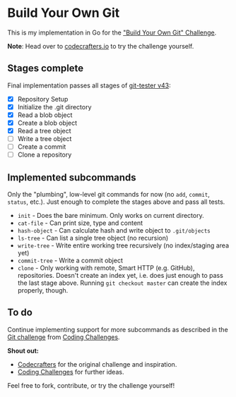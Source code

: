 # Build Your Own Git

This is my implementation in Go for the ["Build Your Own Git" Challenge](https://codecrafters.io/challenges/git).


**Note**: Head over to [codecrafters.io](https://codecrafters.io) to try the challenge yourself.

## Stages complete

Final implementation passes all stages of [git-tester v43](https://github.com/codecrafters-io/git-tester/tree/v43):

- [x] Repository Setup
- [x] Initialize the .git directory
- [x] Read a blob object
- [x] Create a blob object
- [x] Read a tree object
- [ ] Write a tree object
- [ ] Create a commit
- [ ] Clone a repository

## Implemented subcommands

Only the "plumbing", low-level git commands for now (no `add`, `commit`, `status`, etc.). Just enough to complete the stages above and pass all tests.

- `init` - Does the bare minimum. Only works on current directory.
- `cat-file` - Can print size, type and content
- `hash-object` - Can calculate hash and write object to `.git/objects`
- `ls-tree` - Can list a single tree object (no recursion)
- `write-tree` - Write entire working tree recursively (no index/staging area yet)
- `commit-tree` - Write a commit object
- `clone` - Only working with remote, Smart HTTP (e.g. GitHub), repositories. Doesn't create an index yet, i.e. does just enough to pass the last stage above. Running `git checkout master` can create the index properly, though.

## To do

Continue implementing support for more subcommands as described in the [Git challenge](https://codingchallenges.fyi/challenges/challenge-git/) from [Coding Challenges](https://codingchallenges.fyi/).

**Shout out:**

- [Codecrafters](https://codecrafters.io) for the original challenge and inspiration.
- [Coding Challenges](https://codingchallenges.fyi/challenges/challenge-git/) for further ideas.

Feel free to fork, contribute, or try the challenge yourself!